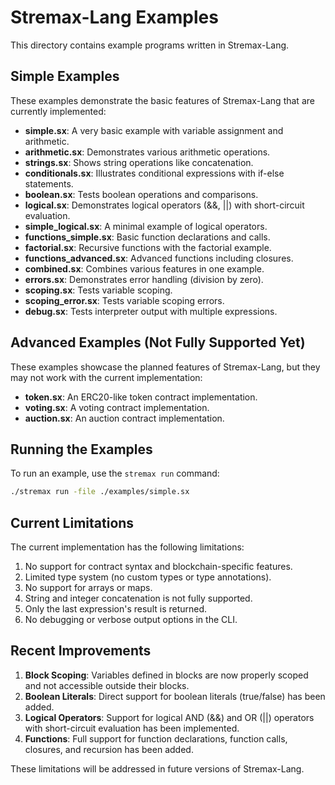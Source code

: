 # Stremax-Lang Examples

This directory contains example programs written in Stremax-Lang.

## Simple Examples

These examples demonstrate the basic features of Stremax-Lang that are currently implemented:

- **simple.sx**: A very basic example with variable assignment and arithmetic.
- **arithmetic.sx**: Demonstrates various arithmetic operations.
- **strings.sx**: Shows string operations like concatenation.
- **conditionals.sx**: Illustrates conditional expressions with if-else statements.
- **boolean.sx**: Tests boolean operations and comparisons.
- **logical.sx**: Demonstrates logical operators (&&, ||) with short-circuit evaluation.
- **simple_logical.sx**: A minimal example of logical operators.
- **functions_simple.sx**: Basic function declarations and calls.
- **factorial.sx**: Recursive functions with the factorial example.
- **functions_advanced.sx**: Advanced functions including closures.
- **combined.sx**: Combines various features in one example.
- **errors.sx**: Demonstrates error handling (division by zero).
- **scoping.sx**: Tests variable scoping.
- **scoping_error.sx**: Tests variable scoping errors.
- **debug.sx**: Tests interpreter output with multiple expressions.

## Advanced Examples (Not Fully Supported Yet)

These examples showcase the planned features of Stremax-Lang, but they may not work with the current implementation:

- **token.sx**: An ERC20-like token contract implementation.
- **voting.sx**: A voting contract implementation.
- **auction.sx**: An auction contract implementation.

## Running the Examples

To run an example, use the `stremax run` command:

```bash
./stremax run -file ./examples/simple.sx
```

## Current Limitations

The current implementation has the following limitations:

1. No support for contract syntax and blockchain-specific features.
2. Limited type system (no custom types or type annotations).
3. No support for arrays or maps.
4. String and integer concatenation is not fully supported.
5. Only the last expression's result is returned.
6. No debugging or verbose output options in the CLI.

## Recent Improvements

1. **Block Scoping**: Variables defined in blocks are now properly scoped and not accessible outside their blocks.
2. **Boolean Literals**: Direct support for boolean literals (true/false) has been added.
3. **Logical Operators**: Support for logical AND (&&) and OR (||) operators with short-circuit evaluation has been implemented.
4. **Functions**: Full support for function declarations, function calls, closures, and recursion has been added.

These limitations will be addressed in future versions of Stremax-Lang. 